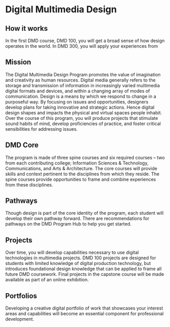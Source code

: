 # Digital Multimedia Design

## How it works

In the first DMD course, DMD 100, you will get a broad sense of how design operates in the world. In DMD 300, you will apply your experiences from

## Mission

The Digital Multimedia Design Program promotes the value of imagination and creativity as human resources. Digital media generally refers to the storage and transmission of information in increasingly varied multimedia digital formats and devices, and within a changing array of modes of communication. Design is a means by which we respond to change in a purposeful way. By focusing on issues and opportunities, designers develop plans for taking innovative and strategic actions. Hence digital design shapes and impacts the physical and virtual spaces people inhabit. Over the course of this program, you will produce projects that stimulate sound habits of mind, develop proficiencies of practice, and foster critical sensibilities for addressing issues. 

## DMD Core

The program is made of three spine courses and six required courses – two from each contributing college; Information Sciences & Technology, Communications, and Arts & Architecture. The core courses will provide skills and context pertinent to the disciplines from which they reside. The spine courses provide opportunities to frame and combine experiences from these disciplines.

## Pathways

Though design is part of the core identity of the program, each student will develop their own pathway forward. There are recommendations for pathways on the DMD Program Hub to help you get started.

## Projects

Over time, you will develop capabilities necessary to use digital technologies in multimedia projects. DMD 100 projects are designed for students with limited knowledge of digital production technology, but introduces foundational design knowledge that can be applied to frame all future DMD coursework. Final projects in the capstone course will be made available as part of an online exhibition.

## Portfolios

Developing a creative digital portfolio of work that showcases your interest areas and capabilities will become an essential component for professional development.

